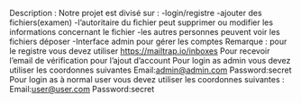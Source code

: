 Description :
Notre projet est divisé sur :
-login/registre
-ajouter des fichiers(examen)
-l’autoritaire du fichier peut supprimer 
ou modifier les informations concernant 
le fichier
-les autres personnes peuvent voir les 
fichiers déposer
-Interface admin pour gérer les comptes
Remarque : pour le registre vous devez 
utiliser https://mailtrap.io/inboxes
Pour recevoir l’email de vérification pour 
l’ajout d’account
Pour login as admin vous devez 
utiliser les coordonnes suivantes
Email:admin@admin.com
Password:secret
Pour login as à normal user vous 
devez utiliser les coordonnes 
suivantes :
Email:user@user.com
Password:secret
